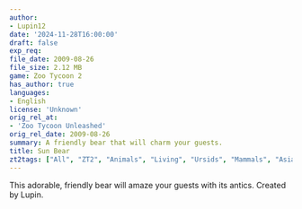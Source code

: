 ```yaml
---
author:
- Lupin12
date: '2024-11-28T16:00:00'
draft: false
exp_req:
file_date: 2009-08-26
file_size: 2.12 MB
game: Zoo Tycoon 2
has_author: true
languages:
- English
license: 'Unknown'
orig_rel_at:
- 'Zoo Tycoon Unleashed'
orig_rel_date: 2009-08-26
summary: A friendly bear that will charm your guests.
title: Sun Bear
zt2tags: ["All", "ZT2", "Animals", "Living", "Ursids", "Mammals", "Asia"]
---
```

This adorable, friendly bear will amaze your guests with its antics. Created by Lupin.
